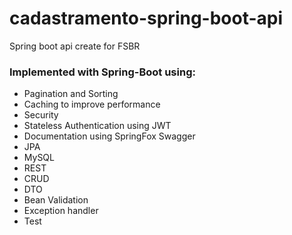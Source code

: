 # cadastramento-spring-boot-api
 Spring boot api create for FSBR

### Implemented with Spring-Boot using:
- Pagination and Sorting
- Caching to improve performance
- Security
- Stateless Authentication using JWT
- Documentation using SpringFox Swagger
- JPA
- MySQL
- REST
- CRUD
- DTO
- Bean Validation
- Exception handler
- Test